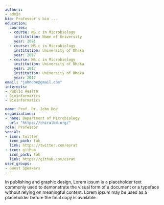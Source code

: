 ```yaml
---
authors:
- admin
bio: Professor's bio ... 
education:
  courses:
  - course: MS.c in Microbiology
    institution: Name of University 
    year: 2021
  - course: MS.c in Microbiology
    institution: University of Dhaka
    year: 2017
  - course: MS.c in Microbiology
    institution: University of Dhaka
    year: 2017
    institution: University of Dhaka
    year: 2017
email: "johndoe@gmail.com"
interests:
- Public Health
- Bioinformatics
- Bioinformatics

name: Prof. Dr. John Doe
organizations:
- name: Department of Microbiology
  url: "https://chiralbd.org/"
role: Professor
social:
- icon: twitter
  icon_pack: fab
  link: https://twitter.com/esrat
- icon: github
  icon_pack: fab
  link: https://github.com/esrat
user_groups:
- Guest Speakers
---
```


In publishing and graphic design, Lorem ipsum is a placeholder text commonly used to demonstrate the visual form of a document or a typeface without relying on meaningful content. Lorem ipsum may be used as a placeholder before the final copy is available.
